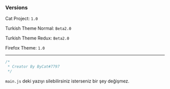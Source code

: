 ### Versions

Cat Project: `1.0`

Turkish Theme Normal: `Beta2.0`

Turkish Theme Redux:  `Beta2.0`

Firefox Theme: `1.0`

---

```js
/*
 * Creator By ByCat#7797
 */
```

`main.js` deki yazıyı silebilirsiniz isterseniz bir şey değişmez.
